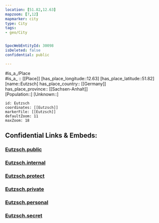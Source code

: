 ```yaml
---
location: [51.82,12.63] 
mapzoom: [7,12] 
mapmarker: city 
type: City
tags:
- geo/City


SpocWebEntityId: 30098
isDeleted: false
confidential: public

---
```

#is_a_/Place  
#is_a_ :: [[Place]] 
[has_place_longitude::12.63] 
[has_place_latitude::51.82] 
[name::Eutzsch] 
has_place_country:: [[Germany]]  
has_place_province:: [[Sachsen-Anhalt]]  
[Population::] 
[Unknown::] 


```leaflet
id: Eutzsch
coordinates: [[Eutzsch]] 
markerFile: [[Eutzsch]] 
defaultZoom: 11 
maxZoom: 18
```


## Confidential Links & Embeds: 

### [Eutzsch.public](/_public/\Earth\Continent\Europe\Europe~Central\Germany\Germany~East\Sachsen-Anhalt\counties~SA\Wittenberg\cities~Wittenberg\Kemberg\CityEutzsch.public.md) 

### [Eutzsch.internal](/_internal/\Earth\Continent\Europe\Europe~Central\Germany\Germany~East\Sachsen-Anhalt\counties~SA\Wittenberg\cities~Wittenberg\Kemberg\CityEutzsch.internal.md) 

### [Eutzsch.protect](/_protect/\Earth\Continent\Europe\Europe~Central\Germany\Germany~East\Sachsen-Anhalt\counties~SA\Wittenberg\cities~Wittenberg\Kemberg\CityEutzsch.protect.md) 

### [Eutzsch.private](/_private/\Earth\Continent\Europe\Europe~Central\Germany\Germany~East\Sachsen-Anhalt\counties~SA\Wittenberg\cities~Wittenberg\Kemberg\CityEutzsch.private.md) 

### [Eutzsch.personal](/_personal/\Earth\Continent\Europe\Europe~Central\Germany\Germany~East\Sachsen-Anhalt\counties~SA\Wittenberg\cities~Wittenberg\Kemberg\CityEutzsch.personal.md) 

### [Eutzsch.secret](/_secret/\Earth\Continent\Europe\Europe~Central\Germany\Germany~East\Sachsen-Anhalt\counties~SA\Wittenberg\cities~Wittenberg\Kemberg\CityEutzsch.secret.md)

